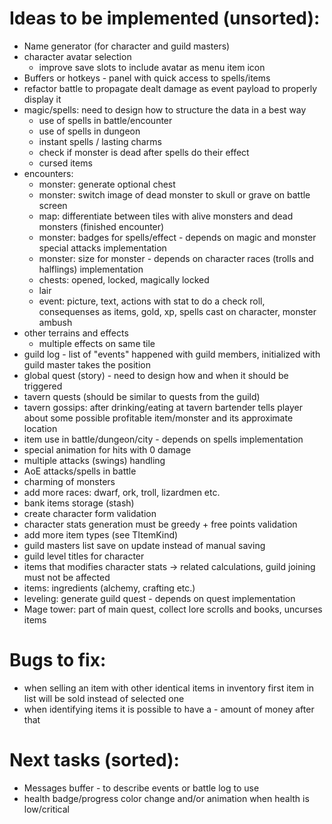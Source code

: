 # Ideas to be implemented (unsorted):

- Name generator (for character and guild masters)
- character avatar selection
  - improve save slots to include avatar as menu item icon
- Buffers or hotkeys - panel with quick access to spells/items
- refactor battle to propagate dealt damage as event payload to properly display it
- magic/spells: need to design how to structure the data in a best way
  - use of spells in battle/encounter
  - use of spells in dungeon
  - instant spells / lasting charms
  - check if monster is dead after spells do their effect
  - cursed items
- encounters:
  - monster: generate optional chest
  - monster: switch image of dead monster to skull or grave on battle screen
  - map: differentiate between tiles with alive monsters and dead monsters (finished encounter)
  - monster: badges for spells/effect - depends on magic and monster special attacks implementation
  - monster: size for monster - depends on character races (trolls and halflings) implementation
  - chests: opened, locked, magically locked
  - lair
  - event: picture, text, actions with stat to do a check roll, consequenses as items, gold, xp, spells cast on character, monster ambush
- other terrains and effects
  - multiple effects on same tile
- guild log - list of "events" happened with guild members, initialized with guild master takes the position
- global quest (story) - need to design how and when it should be triggered
- tavern quests (should be similar to quests from the guild)
- tavern gossips: after drinking/eating at tavern bartender tells player about some possible profitable item/monster and its approximate location
- item use in battle/dungeon/city - depends on spells implementation
- special animation for hits with 0 damage
- multiple attacks (swings) handling
- AoE attacks/spells in battle
- charming of monsters
- add more races: dwarf, ork, troll, lizardmen etc.
- bank items storage (stash)
- create character form validation
- character stats generation must be greedy + free points validation
- add more item types (see TItemKind)
- guild masters list save on update instead of manual saving
- guild level titles for character
- items that modifies character stats -> related calculations, guild joining must not be affected
- items: ingredients (alchemy, crafting etc.)
- leveling: generate guild quest - depends on quest implementation
- Mage tower: part of main quest, collect lore scrolls and books, uncurses items

# Bugs to fix:

- when selling an item with other identical items in inventory first item in list will be sold instead of selected one
- when identifying items it is possible to have a - amount of money after that

# Next tasks (sorted):

- Messages buffer - to describe events or battle log to use
- health badge/progress color change and/or animation when health is low/critical
